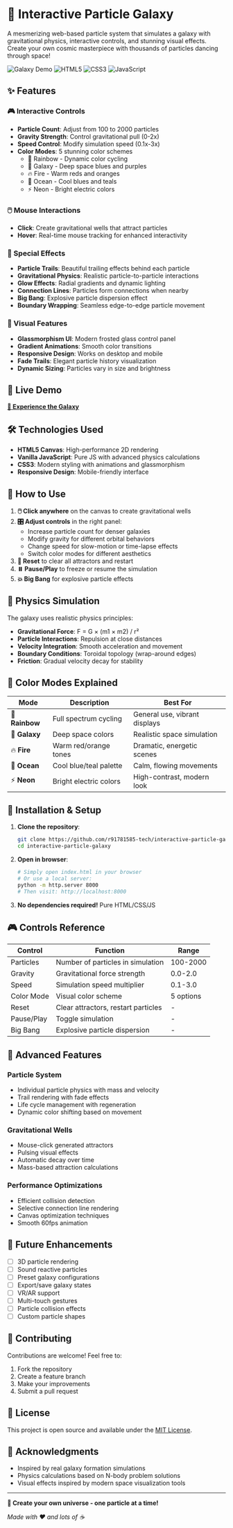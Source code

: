 # 🌌 Interactive Particle Galaxy

A mesmerizing web-based particle system that simulates a galaxy with gravitational physics, interactive controls, and stunning visual effects. Create your own cosmic masterpiece with thousands of particles dancing through space!

![Galaxy Demo](https://img.shields.io/badge/Status-Live-brightgreen) ![HTML5](https://img.shields.io/badge/HTML5-E34F26?logo=html5&logoColor=white) ![CSS3](https://img.shields.io/badge/CSS3-1572B6?logo=css3&logoColor=white) ![JavaScript](https://img.shields.io/badge/JavaScript-F7DF1E?logo=javascript&logoColor=black)

## ✨ Features

### 🎮 Interactive Controls
- **Particle Count**: Adjust from 100 to 2000 particles
- **Gravity Strength**: Control gravitational pull (0-2x)
- **Speed Control**: Modify simulation speed (0.1x-3x)
- **Color Modes**: 5 stunning color schemes
  - 🌈 Rainbow - Dynamic color cycling
  - 🌌 Galaxy - Deep space blues and purples
  - 🔥 Fire - Warm reds and oranges
  - 🌊 Ocean - Cool blues and teals
  - ⚡ Neon - Bright electric colors

### 🖱️ Mouse Interactions
- **Click**: Create gravitational wells that attract particles
- **Hover**: Real-time mouse tracking for enhanced interactivity

### 🎯 Special Effects
- **Particle Trails**: Beautiful trailing effects behind each particle
- **Gravitational Physics**: Realistic particle-to-particle interactions
- **Glow Effects**: Radial gradients and dynamic lighting
- **Connection Lines**: Particles form connections when nearby
- **Big Bang**: Explosive particle dispersion effect
- **Boundary Wrapping**: Seamless edge-to-edge particle movement

### 🎨 Visual Features
- **Glassmorphism UI**: Modern frosted glass control panel
- **Gradient Animations**: Smooth color transitions
- **Responsive Design**: Works on desktop and mobile
- **Fade Trails**: Elegant particle history visualization
- **Dynamic Sizing**: Particles vary in size and brightness

## 🚀 Live Demo

[**🌌 Experience the Galaxy**](https://r91781585-tech.github.io/interactive-particle-galaxy/)

## 🛠️ Technologies Used

- **HTML5 Canvas**: High-performance 2D rendering
- **Vanilla JavaScript**: Pure JS with advanced physics calculations
- **CSS3**: Modern styling with animations and glassmorphism
- **Responsive Design**: Mobile-friendly interface

## 📱 How to Use

1. **🖱️ Click anywhere** on the canvas to create gravitational wells
2. **🎛️ Adjust controls** in the right panel:
   - Increase particle count for denser galaxies
   - Modify gravity for different orbital behaviors
   - Change speed for slow-motion or time-lapse effects
   - Switch color modes for different aesthetics
3. **🔄 Reset** to clear all attractors and restart
4. **⏸️ Pause/Play** to freeze or resume the simulation
5. **💥 Big Bang** for explosive particle effects

## 🎯 Physics Simulation

The galaxy uses realistic physics principles:

- **Gravitational Force**: F = G × (m1 × m2) / r²
- **Particle Interactions**: Repulsion at close distances
- **Velocity Integration**: Smooth acceleration and movement
- **Boundary Conditions**: Toroidal topology (wrap-around edges)
- **Friction**: Gradual velocity decay for stability

## 🎨 Color Modes Explained

| Mode | Description | Best For |
|------|-------------|----------|
| 🌈 **Rainbow** | Full spectrum cycling | General use, vibrant displays |
| 🌌 **Galaxy** | Deep space colors | Realistic space simulation |
| 🔥 **Fire** | Warm red/orange tones | Dramatic, energetic scenes |
| 🌊 **Ocean** | Cool blue/teal palette | Calm, flowing movements |
| ⚡ **Neon** | Bright electric colors | High-contrast, modern look |

## 🔧 Installation & Setup

1. **Clone the repository**:
   ```bash
   git clone https://github.com/r91781585-tech/interactive-particle-galaxy.git
   cd interactive-particle-galaxy
   ```

2. **Open in browser**:
   ```bash
   # Simply open index.html in your browser
   # Or use a local server:
   python -m http.server 8000
   # Then visit: http://localhost:8000
   ```

3. **No dependencies required!** Pure HTML/CSS/JS

## 🎮 Controls Reference

| Control | Function | Range |
|---------|----------|-------|
| Particles | Number of particles in simulation | 100-2000 |
| Gravity | Gravitational force strength | 0.0-2.0 |
| Speed | Simulation speed multiplier | 0.1-3.0 |
| Color Mode | Visual color scheme | 5 options |
| Reset | Clear attractors, restart particles | - |
| Pause/Play | Toggle simulation | - |
| Big Bang | Explosive particle dispersion | - |

## 🌟 Advanced Features

### Particle System
- Individual particle physics with mass and velocity
- Trail rendering with fade effects
- Life cycle management with regeneration
- Dynamic color shifting based on movement

### Gravitational Wells
- Mouse-click generated attractors
- Pulsing visual effects
- Automatic decay over time
- Mass-based attraction calculations

### Performance Optimizations
- Efficient collision detection
- Selective connection line rendering
- Canvas optimization techniques
- Smooth 60fps animation

## 🎯 Future Enhancements

- [ ] 3D particle rendering
- [ ] Sound reactive particles
- [ ] Preset galaxy configurations
- [ ] Export/save galaxy states
- [ ] VR/AR support
- [ ] Multi-touch gestures
- [ ] Particle collision effects
- [ ] Custom particle shapes

## 🤝 Contributing

Contributions are welcome! Feel free to:

1. Fork the repository
2. Create a feature branch
3. Make your improvements
4. Submit a pull request

## 📄 License

This project is open source and available under the [MIT License](LICENSE).

## 🙏 Acknowledgments

- Inspired by real galaxy formation simulations
- Physics calculations based on N-body problem solutions
- Visual effects inspired by modern space visualization tools

---

**🌌 Create your own universe - one particle at a time!**

*Made with ❤️ and lots of ☕*